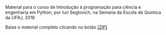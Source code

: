 Material para o curso de Introdução à programação para ciência e engenharia em Python, por Iuri Segtovich, na Semana da Escola de Química da UFRJ, 2018

Baixe o material completo clicando no botão [[ZIP]](https://github.com/iurisegtovich/PyTherm-applied-thermodynamics/zipball/master)
